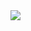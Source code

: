 <img align="center" src="https://github-readme-stats.vercel.app/api?username=030&count_private=true&show_icons=true&hide_title=true" />
